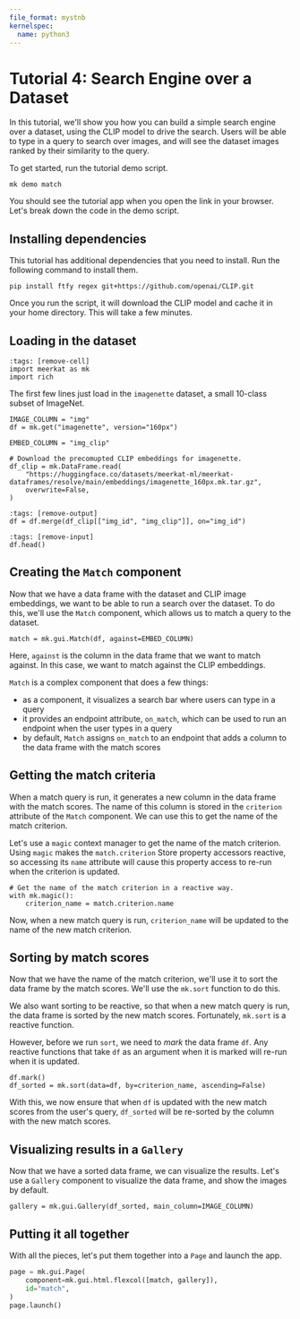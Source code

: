 ```yaml
---
file_format: mystnb
kernelspec:
  name: python3
---
```


# Tutorial 4: Search Engine over a Dataset

In this tutorial, we'll show you how you can build a simple search engine over a dataset, using the CLIP model to drive the search. Users will be able to type in a query to search over images, and will see the dataset images ranked by their similarity to the query.


To get started, run the tutorial demo script.

```{code-block} bash
mk demo match
```

You should see the tutorial app when you open the link in your browser. Let's break down the code in the demo script.

## Installing dependencies
This tutorial has additional dependencies that you need to install. Run the following command to install them.

```{code-block} bash
pip install ftfy regex git+https://github.com/openai/CLIP.git
```

Once you run the script, it will download the CLIP model and cache it in your home directory. This will take a few minutes.

## Loading in the dataset

```{code-cell} ipython3
:tags: [remove-cell]
import meerkat as mk
import rich
```

The first few lines just load in the `imagenette` dataset, a small 10-class subset of ImageNet.

```{code-cell} ipython3
IMAGE_COLUMN = "img"
df = mk.get("imagenette", version="160px")
```

```{code-cell} ipython3
EMBED_COLUMN = "img_clip"

# Download the precomupted CLIP embeddings for imagenette.
df_clip = mk.DataFrame.read(
    "https://huggingface.co/datasets/meerkat-ml/meerkat-dataframes/resolve/main/embeddings/imagenette_160px.mk.tar.gz",
    overwrite=False,
)
```

```{code-cell} ipython3
:tags: [remove-output]
df = df.merge(df_clip[["img_id", "img_clip"]], on="img_id")
```

```{code-cell} ipython3
:tags: [remove-input]
df.head()
```

## Creating the `Match` component
Now that we have a data frame with the dataset and CLIP image embeddings, we want to be able to run a search over the dataset. To do this, we'll use the `Match` component, which allows us to match a query to the dataset.


```{code-cell} ipython3
match = mk.gui.Match(df, against=EMBED_COLUMN)
```
Here, `against` is the column in the data frame that we want to match against. In this case, we want to match against the CLIP embeddings.

`Match` is a complex component that does a few things:
- as a component, it visualizes a search bar where users can type in a query
- it provides an endpoint attribute, `on_match`, which can be used to run an endpoint when the user types in a query
- by default, `Match` assigns `on_match` to an endpoint that adds a column to the data frame with the match scores

## Getting the match criteria

When a match query is run, it generates a new column in the data frame with the match scores. The name of this column is stored in the `criterion` attribute of the `Match` component. We can use this to get the name of the match criterion.

Let's use a `magic` context manager to get the name of the match criterion. Using `magic` makes the `match.criterion` Store property accessors reactive, so accessing its `name` attribute will cause this property access to re-run when the criterion is updated.
```{code-cell} ipython3
# Get the name of the match criterion in a reactive way.
with mk.magic():
    criterion_name = match.criterion.name
```
Now, when a new match query is run, `criterion_name` will be updated to the name of the new match criterion.

## Sorting by match scores
Now that we have the name of the match criterion, we'll use it to sort the data frame by the match scores. We'll use the `mk.sort` function to do this.

We also want sorting to be reactive, so that when a new match query is run, the data frame is sorted by the new match scores. Fortunately, `mk.sort` is a reactive function.

However, before we run `sort`, we need to _mark_ the data frame `df`. Any reactive functions that take `df` as an argument when it is marked will re-run when it is updated.

```{code-cell} ipython3
df.mark()
df_sorted = mk.sort(data=df, by=criterion_name, ascending=False)
```

With this, we now ensure that when `df` is updated with the new match scores from the user's query, `df_sorted` will be re-sorted by the column with the new match scores.

## Visualizing results in a `Gallery`
Now that we have a sorted data frame, we can visualize the results. Let's use a `Gallery` component to visualize the data frame, and show the images by default.

```{code-cell} ipython3
gallery = mk.gui.Gallery(df_sorted, main_column=IMAGE_COLUMN)
```

## Putting it all together
With all the pieces, let's put them together into a `Page` and launch the app.
```python
page = mk.gui.Page(
    component=mk.gui.html.flexcol([match, gallery]),
    id="match",
)
page.launch()
```




